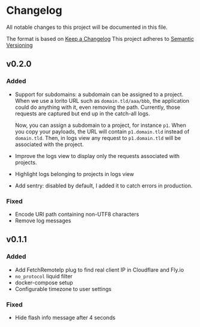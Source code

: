 # Changelog
All notable changes to this project will be documented in this file.

The format is based on [Keep a Changelog](https://keepachangelog.com/en/1.0.0/)
This project adheres to [Semantic Versioning](https://semver.org/spec/v2.0.0.html)

## v0.2.0
### Added
- Support for subdomains: a subdomain can be assigned to a project.
  When we use a lorito URL such as `domain.tld/aaa/bbb`,
  the application could do anything with it, even removing the path.
  Currently, those requests are captured but end up in the catch-all logs.

  Now, you can assign a subdomain to a project, for instance `p1`.
  When you copy your payloads, the URL will contain `p1.domain.tld` instead of `domain.tld`.
  Then, in logs view any request to `p1.domain.tld` will be associated with the project.

- Improve the logs view to display only the requests associated with projects.
- Highlight logs belonging to projects in logs view
- Add sentry: disabled by default, I added it to catch errors in production.

### Fixed
- Encode URI path containing non-UTF8 characters
- Remove log messages

## v0.1.1
### Added
- Add FetchRemoteIp plug to find real client IP in Cloudflare and Fly.io
- `no_protocol` liquid filter
- docker-compose setup
- Configurable timezone to user settings

### Fixed
- Hide flash info message after 4 seconds
